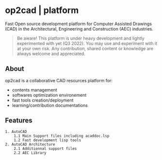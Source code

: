 # op2cad | platform
Fast Open source development platform for Computer Assisted Drawings (CAD) in the Architectural, Engineering and Construction (AEC) industries.

> Be aware! This platform is under heavy development and lightly experimented with yet (Q3 2022). You may use and experiment with it at your own risk. Any contribution, shared content or knowledge are always welcome and appreciated.

## About

op2cad is a collaborative CAD resources platform for:

- contents management
- softwares optimization environement 
- fast tools creation/deployment
- learning/contribution documentations

## Features

```features
1. AutoCAD
    1.1 Main Support files including acaddoc.lsp
    1.2 Fast development lisp tools
2. AutoCAD Architecture
    2.1 Additionnal support files
    2.2 AEC Library
```
